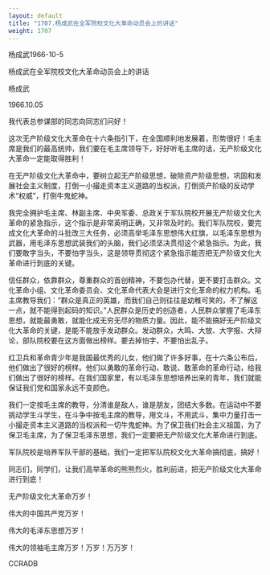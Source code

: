 ```yaml
---
layout: default
title: "1707.杨成武在全军院校文化大革命动员会上的讲话"
weight: 1707
---
```


杨成武1966-10-5

杨成武在全军院校文化大革命动员会上的讲话

杨成武

1966.10.05

我代表总参谋部的同志向同志们问好！

这次无产阶级文化大革命在十六条指引下，在全国顺利地发展着，形势很好！毛主席是我们的最高统帅，我们要在毛主席领导下，好好听毛主席的话，无产阶级文化大革命一定能取得胜利！

在无产阶级文化大革命中，要树立起无产阶级思想，破除资产阶级思想，巩固和发展社会主义制度，打倒一小撮走资本主义道路的当权派，打倒资产阶级的反动学术“权威”，打倒牛鬼蛇神。

我完全拥护毛主席、林副主席、中央军委、总政关于军队院校开展无产阶级文化大革命的紧急指示，这个指示是非常英明正确，又非常及时的。我们军队院校，要完成文化大革命的斗批改三大任务，必须高举毛泽东思想伟大红旗，以毛泽东思想为武器，用毛泽东思想武装我们的头脑，我们必须坚决贯彻这个紧急指示。为此，我们要敢字当头，不要怕字当头，这是领导贯彻这个紧急指示能否把无产阶级文化大革命进行到底的关键。

信任群众，依靠群众，尊重群众的首创精神，不要包办代替，更不要打击群众。文化革命小组、文化革命委员会、文化革命代表大会是进行文化革命的权力机构。毛主席教导我们：“群众是真正的英雄，而我们自己则往往是幼稚可笑的，不了解这一点，就不能得到起码的知识。”人民群众是历史的创造者，人民群众掌握了毛泽东思想，就能最勇敢，就能化成无穷无尽的物质力量。因此，能不能搞好无产阶级文化大革命的关键，是能不能放手发动群众。发动群众，大鸣、大放、大字报、大辩论，部队院校要在这方面做出榜样。要去掉怕字，不要怕出乱子。

红卫兵和革命青少年是我国最优秀的儿女，他们做了许多好事，在十六条公布后，他们做出了很好的榜样。他们以勇敢的革命行动，敢说、敢革命的革命行动，给我们做出了很好的榜样。在我们国家里，有以毛泽东思想培养出来的青年，我们就能保证我们党和国家永远不变颜色。

我们一定按毛主席的教导，分清谁是敌人，谁是朋友，团结大多数。在运动中不要挑动学生斗学生，在斗争中按毛主席的教导，用文斗，不用武斗，集中力量打击一小撮走资本主义道路的当权派和一切牛鬼蛇神。为了保卫我们社会主义祖国，为了保卫毛主席，为了保卫毛泽东思想，我们一定要把无产阶级文化大革命进行到底。

军队院校是培养军队干部的基础，我们一定把军队院校文化大革命搞彻底，搞好！

同志们，同学们，让我们高举革命的熊熊烈火，胜利前进，把无产阶级文化大革命进行到底！

无产阶级文化大革命万岁！

伟大的中国共产党万岁！

伟大的毛泽东思想万岁！

伟大的领袖毛主席万岁！万岁！万万岁！

CCRADB

